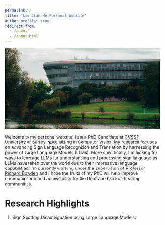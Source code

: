 ```yaml
---
permalink: /
title: "Low Jian He Personal Website"
author_profile: true
redirect_from: 
  - /about/
  - /about.html
---
```


![University of Surrey](/images/Background.jpg)

Welcome to my personal website! I am a PhD Candidate at [CVSSP, University of Surrey](https://www.surrey.ac.uk/centre-vision-speech-signal-processing), specializing in Computer Vision. My research focuses on advancing Sign Language Recognition and Translation by harnessing the power of Large Language Models (LLMs). More specifically, I'm looking for ways to leverage LLMs for understanding and processing sign language as LLMs have taken over the world due to their impressive language capabilities. I'm currently working under the supervision of [Professor Richard Bowden](https://www.surrey.ac.uk/people/richard-bowden) and I hope the fruits of my PhD will help improve communication and accessibility for the Deaf and hard-of-hearing communities.

Research Highlights
======
1. Sign Spotting Disambiguation using Large Language Models.




